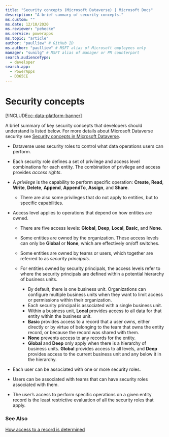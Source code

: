 ```yaml
---
title: "Security concepts (Microsoft Dataverse) | Microsoft Docs" 
description: "A brief summary of security concepts." 
ms.custom: ""
ms.date: 12/10/2020
ms.reviewer: "pehecke"
ms.service: powerapps
ms.topic: "article"
author: "paulliew" # GitHub ID
ms.author: "paulliew" # MSFT alias of Microsoft employees only
manager: "sunilg" # MSFT alias of manager or PM counterpart
search.audienceType: 
  - developer
search.app: 
  - PowerApps
  - D365CE
---
```

# Security concepts

[!INCLUDE[cc-data-platform-banner](../../includes/cc-data-platform-banner.md)]

A brief summary of key security concepts that developers should understand is listed below. For more details about Microsoft Dataverse security see [Security concepts in Microsoft Dataverse](/power-platform/admin/wp-security-cds).

- Dataverse uses security roles to control what data operations users can perform.

- Each security role defines a set of privilege and access level combinations for each entity. The combination of privilege and access provides *access rights*.

- A *privilege* is the capability to perform specific operation:
        **Create**, **Read**, **Write**, **Delete**, **Append**, **AppendTo**,
        **Assign**, and **Share**.
  - There are also some privileges that do not apply to entities, but to specific capabilities.

- Access level applies to operations that depend on how entities are owned.
  - There are five access levels: **Global**, **Deep**, **Local**, **Basic**, and **None**.
  - Some entities are owned by the organization. These access levels can only be **Global** or **None**, which are effectively on/off switches.
  - Some entities are owned by teams or users, which together are referred to as *security principals*.

  - For entities owned by security principals, the access levels refer to where the security principals are defined within a potential hierarchy of business units.
    - By default, there is one business unit. Organizations can configure multiple business units when they want to limit access or permissions within their organization.
    - Each security principal is associated with a single business unit.
    - Within a business unit, **Local** provides access to all data for that entity within the business unit.
    - **Basic** provides access to a record that a user owns, either directly or by virtue of belonging to the team that owns the entity record, or because the record was shared with them.
    - **None** prevents access to any records for the entity.
    - **Global** and **Deep** only apply when there is a hierarchy of business units. **Global** provides access to all levels, and **Deep** provides access to the current business unit and any below it in the hierarchy.

- Each user can be associated with one or more security roles.

- Users can be associated with teams that can have security roles associated with them.

- The user’s access to perform specific operations on a given entity record is the least restrictive evaluation of all the security roles that apply.

### See Also

[How access to a record is determined](/power-platform/admin/how-record-access-determined)